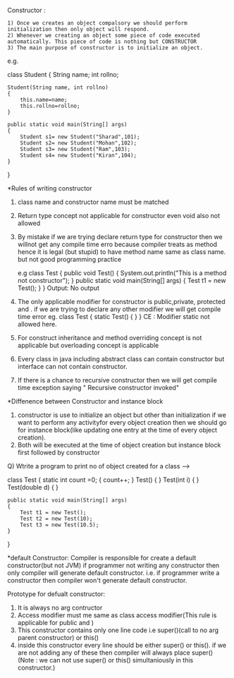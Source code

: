 Constructor :

	1) Once we creates an object compalsory we should perform initialization then only object will respond.
	2) Whenever we creating an object some piece of code executed automatically. This piece of code is nothing but CONSTRUCTOR
	3) The main purpose of constructor is to initialize an object.
 e.g.
 
 
class Student
{
	String name;
	int rollno;
	
	Student(String name, int rollno)
	{
		this.name=name;
		this.rollno=rollno;
	}

	public static void main(String[] args)
	{
		Student s1= new Student("Sharad",101);
		Student s2= new Student("Mohan",102);
		Student s3= new Student("Ram",103);
		Student s4= new Student("Kiran",104);
	}
}

*Rules of writing constructor
1) class name and constructor name must be matched
2) Return type concept not applicable for constructor even void also not allowed
3) By mistake if we are trying declare return type for constructor then we willnot get any compile time erro because compiler treats as method
	hence it is legal (but stupid) to have method name same as class name. but not good programming practice

	e.g
	class Test
	{
		public void Test()
		{
			System.out.println("This is a method not constructor");
		}
		public static void main(String[] args)
		{
			Test t1 = new Test();
		}
	}
     Output: No output
4) The only applicable modifier for constructor is public,private, protected and <default>. 
   if we are trying to declare any other modifier we will get compile time error
	eg.
		class Test
		{
			static Test()
			{
			}
		}
		CE : Modifier static not allowed here.

5) For construct inheritance and method overriding concept is not applicable but overloading concept is applicable
6) Every class in java including abstract class can contain constructor but interface can not contain constructor.
7) If there is a chance to recursive constructor then we will get compile time exception saying " Recursive constructor invoked"

*Diffenence between Constructor and instance block
1) constructor is use to initialize an object but other than initialization if we want to perform any activityfor every object creation then we should go
   for instance block(like updating one entry at the time of every object creation).
2) Both will be executed at the time of object creation  but instance block first followed by constructor

Q) Wtrite a program to print no of object created for a class
--> 


 class Test
{
	static int count =0;
	{
		count++;
	}
	Test()
	{
	}
	Test(int i)
	{
	}
	Test(double d)
	{
	}

	public static void main(String[] args)
	{
		Test t1 = new Test();
		Test t2 = new Test(10);
		Test t3 = new Test(10.5);
	}
}


*default Constructor:
 Compiler is responsible for create a default constructor(but not JVM) if programmer not writing any constructor then only compiler will generate
   default constructor. i.e. if programmer write a constructor then compiler won't generate default constructor.

Prototype for defualt constructor:
1) It is always no arg contructor
2) Access modifier must me same as class access modifier(This rule is applicable for public and <default>)
3) This constructor contains only one line code i.e super()(call to no arg parent constructor) or this()
4) inside this constructor every line should be either super() or this(). if we are not adding any of these then compiler will always place super()
   (Note :  we can not use super() or this() simultaniously in this constructor.)





